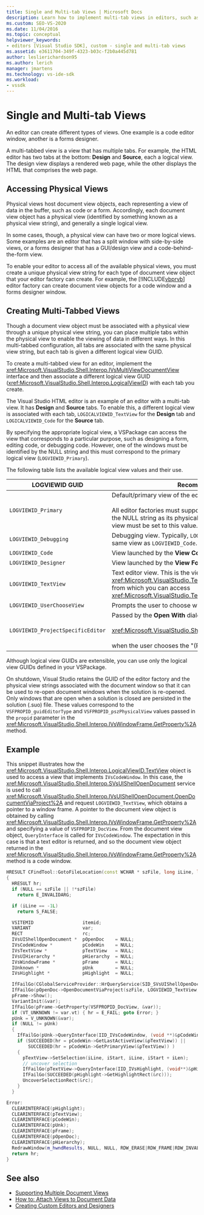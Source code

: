 ```yaml
---
title: Single and Multi-tab Views | Microsoft Docs
description: Learn how to implement multi-tab views in editors, such as a code editor windows and a forms designer.
ms.custom: SEO-VS-2020
ms.date: 11/04/2016
ms.topic: conceptual
helpviewer_keywords:
- editors [Visual Studio SDK], custom - single and multi-tab views
ms.assetid: e3611704-349f-4323-b03c-f2b0a445d781
author: leslierichardson95
ms.author: lerich
manager: jmartens
ms.technology: vs-ide-sdk
ms.workload:
- vssdk
---
```

# Single and Multi-tab Views
An editor can create different types of views. One example is a code editor window, another is a forms designer.

 A multi-tabbed view is a view that has multiple tabs. For example, the HTML editor has two tabs at the bottom: **Design** and **Source**, each a logical view. The design view displays a rendered web page, while the other displays the HTML that comprises the web page.

## Accessing Physical Views
 Physical views host document view objects, each representing a view of data in the buffer, such as code or a form. Accordingly, each document view object has a physical view (identified by something known as a physical view string), and generally a single logical view.

 In some cases, though, a physical view can have two or more logical views. Some examples are an editor that has a split window with side-by-side views, or a forms designer that has a GUI/design view and a code-behind-the-form view.

 To enable your editor to access all of the available physical views, you must create a unique physical view string for each type of document view object that your editor factory can create. For example, the [!INCLUDE[vbprvb](../code-quality/includes/vbprvb_md.md)] editor factory can create document view objects for a code window and a forms designer window.

## Creating Multi-Tabbed Views
 Though a document view object must be associated with a physical view through a unique physical view string, you can place multiple tabs within the physical view to enable the viewing of data in different ways. In this multi-tabbed configuration, all tabs are associated with the same physical view string, but each tab is given a different logical view GUID.

 To create a multi-tabbed view for an editor, implement the <xref:Microsoft.VisualStudio.Shell.Interop.IVsMultiViewDocumentView> interface and then associate a different logical view GUID (<xref:Microsoft.VisualStudio.Shell.Interop.LogicalViewID>) with each tab you create.

 The Visual Studio HTML editor is an example of an editor with a multi-tab view. It has **Design** and **Source** tabs. To enable this, a different logical view is associated with each tab, `LOGICALVIEWID_TextView` for the **Design** tab and `LOGICALVIEWID_Code` for the **Source** tab.

 By specifying the appropriate logical view, a VSPackage can access the view that corresponds to a particular purpose, such as designing a form, editing code, or debugging code. However, one of the windows must be identified by the NULL string and this must correspond to the primary logical view (`LOGVIEWID_Primary`).

 The following table lists the available logical view values and their use.

|LOGVIEWID GUID|Recommended Use|
|--------------------|---------------------|
|`LOGVIEWID_Primary`|Default/primary view of the editor factory.<br /><br /> All editor factories must support this value. This view must use the NULL string as its physical view string. At least one logical view must be set to this value.|
|`LOGVIEWID_Debugging`|Debugging view. Typically, `LOGVIEWID_Debugging` maps to the same view as `LOGVIEWID_Code`.|
|`LOGVIEWID_Code`|View launched by the **View Code** command.|
|`LOGVIEWID_Designer`|View launched by the **View Form** command.|
|`LOGVIEWID_TextView`|Text editor view. This is the view that returns <xref:Microsoft.VisualStudio.TextManager.Interop.IVsCodeWindow>, from which you can access <xref:Microsoft.VisualStudio.TextManager.Interop.IVsTextView>.|
|`LOGVIEWID_UserChooseView`|Prompts the user to choose which view to use.|
|`LOGVIEWID_ProjectSpecificEditor`|Passed by the **Open With** dialog box to<br /><br /> <xref:Microsoft.VisualStudio.Shell.Interop.IVsProject.OpenItem%2A><br /><br /> when the user chooses the "(Project default editor)" entry.|

 Although logical view GUIDs are extensible, you can use only the logical view GUIDs defined in your VSPackage.

 On shutdown, Visual Studio retains the GUID of the editor factory and the physical view strings associated with the document window so that it can be used to re-open document windows when the solution is re-opened. Only windows that are open when a solution is closed are persisted in the solution (.suo) file. These values correspond to the `VSFPROPID_guidEditorType` and `VSFPROPID_pszPhysicalView` values passed in the `propid` parameter in the <xref:Microsoft.VisualStudio.Shell.Interop.IVsWindowFrame.GetProperty%2A> method.

## Example
 This snippet illustrates how the <xref:Microsoft.VisualStudio.Shell.Interop.LogicalViewID.TextView> object is used to access a view that implements `IVsCodeWindow`. In this case, the <xref:Microsoft.VisualStudio.Shell.Interop.SVsUIShellOpenDocument> service is used to call <xref:Microsoft.VisualStudio.Shell.Interop.IVsUIShellOpenDocument.OpenDocumentViaProject%2A> and request `LOGVIEWID_TextView`, which obtains a pointer to a window frame. A pointer to the document view object is obtained by calling <xref:Microsoft.VisualStudio.Shell.Interop.IVsWindowFrame.GetProperty%2A> and specifying a value of `VSFPROPID_DocView`. From the document view object, `QueryInterface` is called for `IVsCodeWindow`. The expectation in this case is that a text editor is returned, and so the document view object returned in the <xref:Microsoft.VisualStudio.Shell.Interop.IVsWindowFrame.GetProperty%2A> method is a code window.

```cpp
HRESULT CFindTool::GotoFileLocation(const WCHAR * szFile, long iLine, long iStart, long iLen)
{
  HRESULT hr;
  if (NULL == szFile || !*szFile)
    return E_INVALIDARG;

  if (iLine == -1L)
    return S_FALSE;

  VSITEMID                  itemid;
  VARIANT                   var;
  RECT                      rc;
  IVsUIShellOpenDocument *  pOpenDoc    = NULL;
  IVsCodeWindow *           pCodeWin    = NULL;
  IVsTextView *             pTextView   = NULL;
  IVsUIHierarchy *          pHierarchy  = NULL;
  IVsWindowFrame *          pFrame      = NULL;
  IUnknown *                pUnk        = NULL;
  IVsHighlight *            pHighlight  = NULL;

  IfFailGo(CGlobalServiceProvider::HrQueryService(SID_SVsUIShellOpenDocument, IID_IVsUIShellOpenDocument, (void **)&pOpenDoc));
  IfFailGo(pOpenDoc->OpenDocumentViaProject(szFile, LOGVIEWID_TextView, NULL, &pHierarchy, &itemid, &pFrame));
  pFrame->Show();
  VariantInit(&var);
  IfFailGo(pFrame->GetProperty(VSFPROPID_DocView, &var));
  if (VT_UNKNOWN != var.vt) { hr = E_FAIL; goto Error; }
  pUnk = V_UNKNOWN(&var);
  if (NULL != pUnk)
  {
    IfFailGo(pUnk->QueryInterface(IID_IVsCodeWindow, (void **)&pCodeWin));
    if (SUCCEEDED(hr = pCodeWin->GetLastActiveView(&pTextView)) ||
        SUCCEEDED(hr = pCodeWin->GetPrimaryView(&pTextView)) )
    {
      pTextView->SetSelection(iLine, iStart, iLine, iStart + iLen);
      // uncover selection
      IfFailGo(pTextView->QueryInterface(IID_IVsHighlight, (void**)&pHighlight));
      IfFailGo(SUCCEEDED(pHighlight->GetHighlightRect(&rc)));
      UncoverSelectionRect(&rc);
    }
  }

Error:
  CLEARINTERFACE(pHighlight);
  CLEARINTERFACE(pTextView);
  CLEARINTERFACE(pCodeWin);
  CLEARINTERFACE(pUnk);
  CLEARINTERFACE(pFrame);
  CLEARINTERFACE(pOpenDoc);
  CLEARINTERFACE(pHierarchy);
  RedrawWindow(m_hwndResults, NULL, NULL, RDW_ERASE|RDW_FRAME|RDW_INVALIDATE|RDW_ALLCHILDREN);
  return hr;
}
```

## See also
- [Supporting Multiple Document Views](../extensibility/supporting-multiple-document-views.md)
- [How to: Attach Views to Document Data](../extensibility/how-to-attach-views-to-document-data.md)
- [Creating Custom Editors and Designers](../extensibility/creating-custom-editors-and-designers.md)

